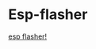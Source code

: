 # Esp-flasher

<!DOCTYPE html>
<html>
<body>



<p><a href="https://raw.githack.com/Musaiyaf/marauder-countdown-/main/marauder%20countdown/countdown.html">esp flasher!</a></p>

</body>
</html>

